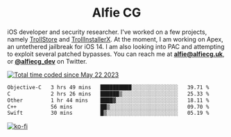 <h1 align="center">Alfie CG</h1>

iOS developer and security researcher. I've worked on a few projects, namely [TrollStore](https://github.com/opa334/TrollStore) and [TrollInstallerX](https://github.com/alfiecg24/TrollInstallerX). At the moment, I am working on Apex, an untethered jailbreak for iOS 14. I am also looking into PAC and attempting to exploit several patched bypasses. You can reach me at **alfie@alfiecg.uk**, or **[@alfiecg_dev](https://twitter.com/alfiecg_dev)** on Twitter.

<a href="https://wakatime.com/@61592169-b9cf-4af8-b6fa-8ac7d4369b01"><img src="https://wakatime.com/badge/user/61592169-b9cf-4af8-b6fa-8ac7d4369b01.svg" alt="Total time coded since May 22 2023" /></a>
<!---
<img align="center" src="/github-metrics.svg" alt="Metrics" width="500">
-->

 <!--[![GitHub Streak](https://streak-stats.demolab.com/?user=alfiecg24)](https://git.io/streak-stats)-->

<!--START_SECTION:waka-->

```txt
Objective-C   3 hrs 49 mins   ██████████░░░░░░░░░░░░░░░   39.71 %
C             2 hrs 26 mins   ██████▒░░░░░░░░░░░░░░░░░░   25.33 %
Other         1 hr 44 mins    ████▓░░░░░░░░░░░░░░░░░░░░   18.11 %
C++           56 mins         ██▒░░░░░░░░░░░░░░░░░░░░░░   09.70 %
Swift         30 mins         █▒░░░░░░░░░░░░░░░░░░░░░░░   05.19 %
```

<!--END_SECTION:waka-->

[![ko-fi](https://ko-fi.com/img/githubbutton_sm.svg)](https://ko-fi.com/M4M5R3BHU)
